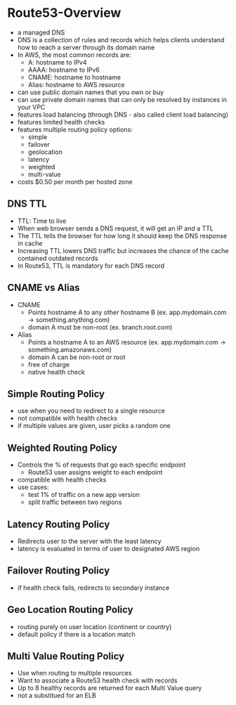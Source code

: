 # Route53-Overview
 - a managed DNS
 - DNS is a collection of rules and records which helps clients understand how to reach a server through its domain name
 - In AWS, the most common records are:
    - A: hostname to IPv4
    - AAAA: hostname to IPv6
    - CNAME: hostname to hostname
    - Alias: hostname to AWS resource
 - can use public domain names that you own or buy
 - can use private domain names that can only be resolved by instances in your VPC
 - features load balancing (through DNS - also called client load balancing)
 - features limited health checks
 - features multiple routing policy options:
    - simple
    - failover
    - geolocation
    - latency
    - weighted
    - multi-value
 - costs $0.50 per month per hosted zone

 ## DNS TTL
 - TTL: Time to live
 - When web browser sends a DNS request, it will get an IP and a TTL
 - The TTL tells the browser for how long it should keep the DNS response in cache
 - Increasing TTL lowers DNS traffic but increases the chance of the cache contained outdated records
 - In Route53, TTL is mandatory for each DNS record

 ## CNAME vs Alias
 - CNAME
    - Points hostname A to any other hostname B (ex. app.mydomain.com -> something.anything.com)
    - domain A must be non-root (ex. branch.root.com)
 - Alias
    - Points a hostname A to an AWS resource (ex. app.mydomain.com -> something.amazonaws.com)
    - domain A can be non-root or root
    - free of charge
    - native health check

 ## Simple Routing Policy
 - use when you need to redirect to a single resource
 - not compatible with health checks
 - if multiple values are given, user picks a random one

 ## Weighted Routing Policy
 - Controls the % of requests that go each specific endpoint
    - Route53 user assigns weight to each endpoint
 - compatible with health checks
 - use cases:
    - test 1% of traffic on a new app version
    - split traffic between two regions

 ## Latency Routing Policy
 - Redirects user to the server with the least latency 
 - latency is evaluated in terms of user to designated AWS region

 ## Failover Routing Policy
 - if health check fails, redirects to secondary instance

 ## Geo Location Routing Policy
 - routing purely on user location (continent or country)
 - default policy if there is a location match

 ## Multi Value Routing Policy
 - Use when routing to multiple resources
 - Want to associate a Route53 health check with records
 - Up to 8 healthy records are returned for each Multi Value query
 - not a substitued for an ELB
